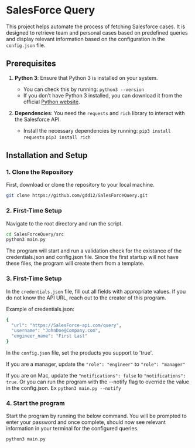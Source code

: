 # SalesForce Query

This project helps automate the process of fetching Salesforce cases. It is designed to retrieve team and personal cases based on predefined queries and display relevant information based on the configuration in the `config.json` file.

## Prerequisites

1. **Python 3**: Ensure that Python 3 is installed on your system.
	- You can check this by running: 
		```python3 --version```
	- If you don’t have Python 3 installed, you can download it from the official [Python website](https://www.python.org/downloads/).

2. **Dependencies**: You need the `requests` and `rich` library to interact with the Salesforce API.
	- Install the necessary dependencies by running:
		```pip3 install requests```
    	```pip3 install rich```

## Installation and Setup

### 1. Clone the Repository

First, download or clone the repository to your local machine.

```bash
git clone https://github.com/gdd12/SalesForceQuery.git
```

### 2. First-Time Setup

Navigate to the root directory and run the script.
```bash
cd SalesForceQuery/src
python3 main.py
```

The program will start and run a validation check for the existance of the credentials.json and config.json file. Since the first startup will not have these files, the program will create them from a template.

### 3. First-Time Setup
In the ```credentials.json``` file, fill out all fields with appropriate values. If you do not know the API URL, reach out to the creator of this program.

Example of credentials.json:
```bash
{
  "url": "https://SalesForce-api.com/query",
  "username": "JohnDoe@Company.com",
  "engineer_name": "First Last"
}
```
In the ```config.json``` file, set the products you support to 'true'.

If you are a manager, update the ```"role": "engineer"``` to ```"role": "manager"```

If you are on Mac, update the ```"notifications": false``` to ```"notifications": true```. Or you can run the program with the --notify flag to override the value in the config.json. Ex ```python3 main.py --notify```

### 4. Start the program

Start the program by running the below command. You will be prompted to enter your password and once complete, should now see relevant information in your terminal for the configured queries.

```bash
python3 main.py
```